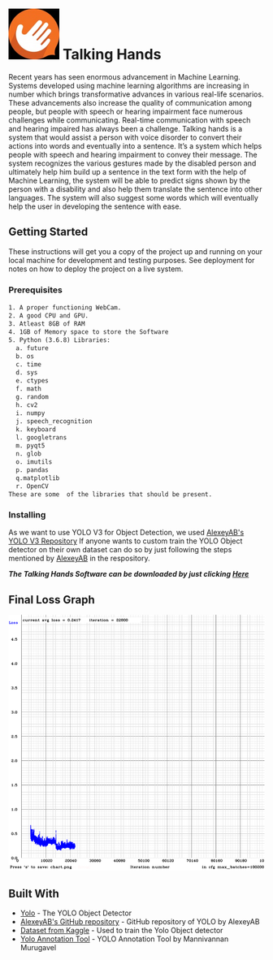 
# ![Logo](ICON.jpg) Talking Hands
  Recent years has seen enormous advancement in Machine Learning. Systems developed using machine learning algorithms are increasing in number which brings transformative advances in various real-life scenarios. These advancements also increase the quality of communication among people, but people with speech or hearing impairment face numerous challenges while communicating. Real-time communication with speech and hearing impaired has always been a challenge.
  Talking hands is a system that would assist a person with voice disorder to convert their actions into words and eventually into a sentence. It’s a system which helps people with speech and hearing impairment to convey their message. The system recognizes the various gestures made by the disabled person and ultimately help him build up a sentence in the text form with the help of Machine Learning, the system will be able to predict signs shown by the person with a disability and also help them translate the sentence into other languages. The system will also suggest some words which will eventually help the user in developing the sentence with ease.

## Getting Started

These instructions will get you a copy of the project up and running on your local machine for development and testing purposes. See deployment for notes on how to deploy the project on a live system.


### Prerequisites

```
1. A proper functioning WebCam.
2. A good CPU and GPU.
3. Atleast 8GB of RAM
4. 1GB of Memory space to store the Software
5. Python (3.6.8) Libraries:
  a. future
  b. os
  c. time
  d. sys
  e. ctypes
  f. math
  g. random
  h. cv2
  i. numpy
  j. speech_recognition
  k. keyboard
  l. googletrans
  m. pyqt5
  n. glob
  o. imutils
  p. pandas
  q.matplotlib
  r. OpenCV
These are some  of the libraries that should be present.
```

### Installing

As we want to use YOLO V3 for Object Detection, we used [AlexeyAB's YOLO V3 Repository](https://github.com/AlexeyAB/darknet)
If anyone wants to custom train the YOLO Object detector on their own dataset can do so by just following the steps mentioned by [AlexeyAB](https://github.com/AlexeyAB/darknet) in the respository.

**_The Talking Hands Software can be downloaded by just clicking [Here](https://drive.google.com/open?id=1TSKF5TFqWrDpArTOgzUvEfxWvyvEctPw)_**

## Final Loss Graph
![Loss Graph](LossGraph.png)

## Built With

* [Yolo](https://pjreddie.com/darknet/yolo/) - The YOLO Object Detector
* [AlexeyAB's GitHub repository](https://github.com/AlexeyAB/darknet) - GitHub repository of YOLO by AlexeyAB
* [Dataset from Kaggle](https://www.kaggle.com/grassknoted/asl-alphabet) - Used to train the Yolo Object detector
* [Yolo Annotation Tool](https://github.com/ManivannanMurugavel/YOLO-Annotation-Tool) - YOLO Annotation Tool by Mannivannan Murugavel
